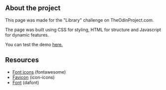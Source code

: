 ## About the project

This page was made for the "Library" challenge on TheOdinProject.com.

The page was built using CSS for styling, HTML for structure and Javascript for dynamic features.

You can test the demo [here.](https://jgoldenusr.github.io/4.E-Library/)

## Resources

- [Font icons](https://fontawesome.com) (fontawesome)
- [Favicon](https://icon-icons.com) (icon-icons)
- [Font](https://www.dafont.com/tenby-five.font) (dafont)
